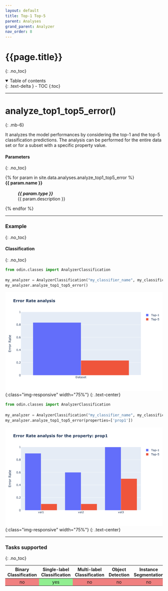 ```yaml
---
layout: default
title: Top-1 Top-5
parent: Analyses
grand_parent: Analyzer
nav_order: 8
---
```


# {{page.title}}
{: .no_toc}

<details open markdown="block">
  <summary>
    Table of contents
  </summary>
  {: .text-delta }
- TOC
{:toc}
</details>

<hr>

# analyze_top1_top5_error()
{: .mb-6}


It analyzes the model performances by considering the top-1 and the top-5 classification predictions. The analysis can be performed for the entire data set or for a subset with a specific property value.


#### Parameters
{: .no_toc}
<dl>
  {% for param in site.data.analyses.analyze_top1_top5_error %}

  <dt><strong>{{ param.name }}</strong></dt>
  <dd><br><b><i>{{ param.type }}</i></b></dd><dd>{{ param.description }}</dd>

  {% endfor %}
</dl>

<hr>

### Example
{: .no_toc}
#### Classification
{: .no_toc}
```py
from odin.classes import AnalyzerClassification

my_analyzer = AnalyzerClassification("my_classifier_name", my_classification_dataset)
my_analyzer.analyze_top1_top5_error()
```

![analyze_top_output_a](../../img/analyzer/top_analysis.png){:class="img-responsive" width="75%"}
{: .text-center}

```py
from odin.classes import AnalyzerClassification

my_analyzer = AnalyzerClassification("my_classifier_name", my_classification_dataset)
my_analyzer.analyze_top1_top5_error(properties=['prop1'])
```

![analyze_top_output_b](../../img/analyzer/top_analysis_prop.png){:class="img-responsive" width="75%"}
{: .text-center}

<hr>

### Tasks supported
{: .no_toc}
<table>
  <thead>
    <tr class="header">
      <th>Binary Classification</th>
      <th>Single-label Classification</th>
      <th>Multi-label Classification</th>
      <th>Object Detection</th>
      <th>Instance Segmentation</th>
    </tr>
  </thead>
  <tbody>
    <tr style="text-align:center;">
      <td style="background:lightcoral;">no</td>
      <td style="background:lightgreen;">yes</td>
      <td style="background:lightcoral;">no</td>
      <td style="background:lightcoral;">no</td>
      <td style="background:lightcoral;">no</td>
    </tr>
  </tbody>
</table>
